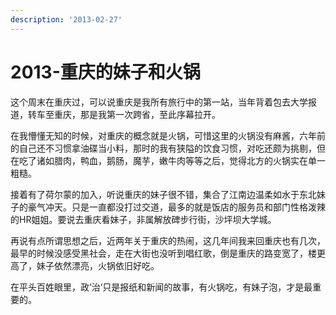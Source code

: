 ```yaml
---
description: '2013-02-27'
---
```


# 2013-重庆的妹子和火锅

这个周末在重庆过，可以说重庆是我所有旅行中的第一站，当年背着包去大学报道，转车至重庆，那是我第一次跨省，至此序幕拉开。

在我懵懂无知的时候，对重庆的概念就是火锅，可惜这里的火锅没有麻酱，六年前的自己还不习惯拿油碟当小料，那时的我有狭隘的饮食习惯，对吃还颇为挑剔，但在吃了诸如腊肉，鸭血，鹅肠，魔芋，嫩牛肉等等之后，觉得北方的火锅实在单一粗糙。

接着有了荷尔蒙的加入，听说重庆的妹子很不错，集合了江南边温柔如水于东北妹子的豪气冲天。只是一直都没打过交道，最多的就是饭店的服务员和部门性格泼辣的HR姐姐。要说去重庆看妹子，非属解放碑步行街，沙坪坝大学城。

再说有点所谓思想之后，近两年关于重庆的热闹，这几年间我来回重庆也有几次，最早的时候没感受黑社会，走在大街也没听到唱红歌，倒是重庆的路变宽了，楼更高了，妹子依然漂亮，火锅依旧好吃。

在平头百姓眼里，政‘治’只是报纸和新闻的故事，有火锅吃，有妹子泡，才是最重要的。

